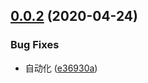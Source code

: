 ## [0.0.2](https://github.com/tinper-bee/bee-progress/compare/v0.0.1...v0.0.2) (2020-04-24)


### Bug Fixes

* 自动化 ([e36930a](https://github.com/tinper-bee/bee-progress/commit/e36930aaf1c60d0601bc03bdb1523015a00e6351))



